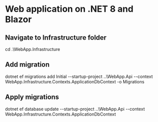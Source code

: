 # Web application on .NET 8 and Blazor

## Navigate to Infrastructure folder
cd .\WebApp.Infrastructure

## Add migration
dotnet ef migrations add Initial --startup-project ..\WebApp.Api --context WebApp.Infrastructure.Contexts.ApplicationDbContext -o Migrations

## Apply migrations
dotnet ef database update --startup-project ..\WebApp.Api --context WebApp.Infrastructure.Contexts.ApplicationDbContext
